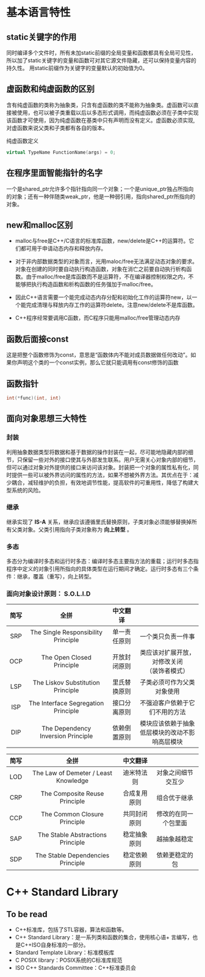 # 基本语言特性

## static关键字的作用
同时编译多个文件时，所有未加static前缀的全局变量和函数都具有全局可见性，所以加了static关键字的变量和函数可对其它源文件隐藏，还可以保持变量内容的持久性。
用static前缀作为关键字的变量默认的初始值为0。

## 虚函数和纯虚函数的区别
含有纯虚函数的类称为抽象类，只含有虚函数的类不能称为抽象类。虚函数可以直接被使用，也可以被子类重载以后以多态形式调用，而纯虚函数必须在子类中实现该函数才可使用，因为纯虚函数在基类中只有声明而没有定义。虚函数必须实现,对虚函数来说父类和子类都有各自的版本。

纯虚函数定义

```C++
virtual TypeName FunctionName(args) = 0;
```

## 在程序里面智能指针的名字
一个是shared_ptr允许多个指针指向同一个对象；一个是unique_ptr独占所指向的对象；还有一种伴随类weak_ptr，他是一种弱引用，指向shared_ptr所指向的对象。

## new和malloc区别
+ malloc与free是C++/C语言的标准库函数，new/delete是C++的运算符。它们都可用于申请动态内存和释放内存。

+ 对于非内部数据类型的对象而言，光用maloc/free无法满足动态对象的要求。对象在创建的同时要自动执行构造函数，对象在消亡之前要自动执行析构函数。由于malloc/free是库函数而不是运算符，不在编译器控制权限之内，不能够把执行构造函数和析构函数的任务强加于malloc/free。

+ 因此C++语言需要一个能完成动态内存分配和初始化工作的运算符new，以一个能完成清理与释放内存工作的运算符delete。注意new/delete不是库函数。

+ C++程序经常要调用C函数，而C程序只能用malloc/free管理动态内存

## 函数后面接const
这是把整个函数修饰为const，意思是“函数体内不能对成员数据做任何改动”。如果你声明这个类的一个const实例，那么它就只能调用有const修饰的函数

## 函数指针
```C++
int(*func)(int, int)
```

## 面向对象思想三大特性
### 封装
利用抽象数据类型将数据和基于数据的操作封装在一起，尽可能地隐藏内部的细节，只保留一些对外的接口使其与外部发生联系。用户无需关心对象内部的细节，但可以通过对象对外提供的接口来访问该对象。封装把一个对象的属性私有化，同时提供一些可以被外界访问的属性的方法，如果不想被外界方法。其优点在于：减少耦合，减轻维护的负担，有效地调节性能，提高软件的可重用性，降低了构建大型系统的风险。
### 继承
继承实现了   **IS-A**   关系，继承应该遵循里氏替换原则，子类对象必须能够替换掉所有父类对象。父类引用指向子类对象称为   **向上转型**  。
### 多态
多态分为编译时多态和运行时多态：编译时多态主要指方法的重载；运行时多态指程序中定义的对象引用所指向的具体类型在运行期间才确定。运行时多态有三个条件：继承，覆盖（重写），向上转型。


### 面向对象设计原则： S.O.L.I.D


| 简写 | 全拼 | 中文翻译 | |
| :---: | :---: | :---: | :---: |
| SRP | The Single Responsibility Principle    | 单一责任原则 | 一个类只负责一件事|
| OCP | The Open Closed Principle              | 开放封闭原则 | 类应该对扩展开放，对修改关闭 </br>（装饰者模式）| 
| LSP | The Liskov Substitution Principle      | 里氏替换原则 | 子类必须可作为父类对象使用|
| ISP | The Interface Segregation Principle    | 接口分离原则 | 不强迫客户依赖于它们不用的方法|
| DIP | The Dependency Inversion Principle     | 依赖倒置原则 | 模块应该依赖于抽象 </br> 低层模块的改动不影响高层模块|

| 简写    | 全拼    | 中文翻译 | |
| :---: | :---: | :---: |:---: |
|LOD|    The Law of Demeter / Least Knowledge | 迪米特法则   | 对象之间细节交互少|
|CRP|    The Composite Reuse Principle        | 合成复用原则 | 组合优于继承|
|CCP|    The Common Closure Principle         | 共同封闭原则 | 修改的在同一个包里面| 
|SAP|    The Stable Abstractions Principle    | 稳定抽象原则 | 越抽象越稳定 |
|SDP|    The Stable Dependencies Principle    | 稳定依赖原则 | 依赖更稳定的包|

# C++ Standard Library

## To be read
+ C++标准库，包括了STL容器，算法和函数等。
+ C++ Standard Library：是一系列类和函数的集合，使用核心语+ 言编写，也是C++ISO自身标准的一部分。
+ Standard Template Library：标准模板库
+ C POSIX library：POSIX系统的C标准库规范
+ ISO C++ Standards Committee：C++标准委员会
